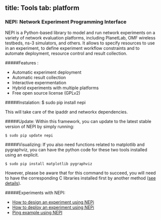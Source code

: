 title: Tools
tab: platform
---

### NEPI: Network Experiment Programming Interface

NEPI is a Python-based library to model and run network experiments on a variety of network evaluation platforms, including PlanetLab, OMF wireless testbeds, ns-3 simulators, and others. It allows to specify resources to use in an experiment, to define experiment workflow constraints and to automate deployment, resource control and result collection.

#####Features :
- Automatic experiment deployment
- Automatic result collection
- Interactive expermentation
- Hybrid experiments with multiple platforms
- Free open source license (GPLv2)

#####Instalation:
    $ sudo pip install nepi

This will take care of the ipaddr and networkx dependencies.

#####Update:
Within this framework, you can update to the latest stable version of NEPI by simply running:
    
    $ sudo pip update nepi

#####Visualizing:
If you also need functions related to matplotlib and pygraphviz, you can have the python code for these two tools installed using an explicit.

    $ sudo pip install matplotlib pygraphviz

However, please be aware that for this command to succeed, you will need to have the corresponding C libraries installed first by another method ([see details](http://nepi.inria.fr/Install/WebHome)).

#####Experiments with NEPI:

- [How to design an experiment using NEPi](http://nepi.inria.fr/Nepi/StepByStepExperiment)
- [How to deploy an experiment using NEPi](http://nepi.inria.fr/Nepi/StepByStepExperiment)
- [Ping example using NEPI](http://nepi.inria.fr/code/nepi/file/a94139d39d2e/examples/linux/ping.py)